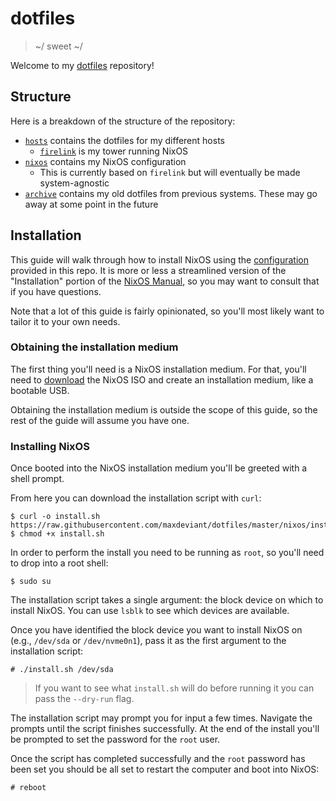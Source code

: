 # dotfiles

> ~/ sweet ~/

Welcome to my [dotfiles](https://wiki.archlinux.org/index.php/Dotfiles) repository!

## Structure

Here is a breakdown of the structure of the repository:

- [`hosts`](./hosts) contains the dotfiles for my different hosts
  - [`firelink`](./hosts/firelink) is my tower running NixOS
- [`nixos`](./nixos) contains my NixOS configuration
  - This is currently based on `firelink` but will eventually be made system-agnostic
- [`archive`](./archive) contains my old dotfiles from previous systems. These may go away at some point in the future

## Installation

This guide will walk through how to install NixOS using the [configuration](./nixos/configuration.nix) provided in this repo. It is more or less a streamlined version of the "Installation" portion of the [NixOS Manual](https://nixos.org/nixos/manual/index.html), so you may want to consult that if you have questions.

Note that a lot of this guide is fairly opinionated, so you'll most likely want to tailor it to your own needs.

### Obtaining the installation medium

The first thing you'll need is a NixOS installation medium. For that, you'll need to [download](https://nixos.org/nixos/download.html) the NixOS ISO and create an installation medium, like a bootable USB.

Obtaining the installation medium is outside the scope of this guide, so the rest of the guide will assume you have one.

### Installing NixOS

Once booted into the NixOS installation medium you'll be greeted with a shell prompt.

From here you can download the installation script with `curl`:

```
$ curl -o install.sh https://raw.githubusercontent.com/maxdeviant/dotfiles/master/nixos/install.sh
$ chmod +x install.sh
```

In order to perform the install you need to be running as `root`, so you'll need to drop into a root shell:

```
$ sudo su
```

The installation script takes a single argument: the block device on which to install NixOS. You can use `lsblk` to see which devices are available.

Once you have identified the block device you want to install NixOS on (e.g., `/dev/sda` or `/dev/nvme0n1`), pass it as the first argument to the installation script:

```
# ./install.sh /dev/sda
```

> If you want to see what `install.sh` will do before running it you can pass the `--dry-run` flag.

The installation script may prompt you for input a few times. Navigate the prompts until the script finishes successfully. At the end of the install you'll be prompted to set the password for the `root` user.

Once the script has completed successfully and the `root` password has been set you should be all set to restart the computer and boot into NixOS:

```
# reboot
```
